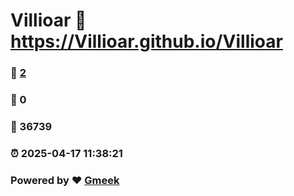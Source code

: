 # Villioar :link: https://Villioar.github.io/Villioar 
### :page_facing_up: [2](https://Villioar.github.io/Villioar/tag.html) 
### :speech_balloon: 0 
### :hibiscus: 36739 
### :alarm_clock: 2025-04-17 11:38:21 
### Powered by :heart: [Gmeek](https://github.com/Meekdai/Gmeek)
